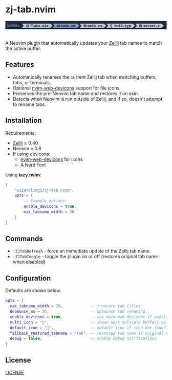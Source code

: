 
# zj-tab.nvim

<div align="center">
    <img src="preview.png" alt="zj-tab.nvim preview" width="800">
</div>
<br>

A Neovim plugin that automatically updates your [Zellij](https://zellij.dev) tab names 
to match the active buffer.

## Features

- Automatically renames the current Zellij tab when switching buffers, tabs, or terminals.
- Optional [nvim-web-devicons](https://github.com/nvim-tree/nvim-web-devicons) support for 
  file icons.
- Preserves the pre-Neovim tab name and restores it on exin.
- Detects when Neovim is run outside of Zellij, and if so, doesn't attempt to rename tabs.

## Installation

Requirements:

- [Zellij](https://zellij.dev) ≥ 0.40
- Neovim ≥ 0.8
- If using devicons:
    - [nvim-web-devicons](https://github.com/nvim-tree/nvim-web-devicons) for icons  
    - A Nerd Font 

Using **lazy.nvim**:

```lua
{ 
    "wizardling1/zj-tab.nvim", 
    opts = {
        -- Example options:
        enable_devicons = true,
        max_tabname_width = 30
    } 
}
```

## Commands

- `:ZJTabRefresh` - force an immediate update of the Zellij tab name
- `:ZJTabToggle` - toggle the plugin on or off (restores original tab name when disabled)

## Configuration

Defaults are shown below.

```lua
opts = {
  max_tabname_width = 20,            -- truncate tab titles
  debounce_ms = 20,                  -- debounce tab renaming
  enable_devicons = true,            -- use nvim-web-devicons if available
  multi_icon = "",                  -- shown when multiple buffers exist
  default_icon = "",                -- default icon if icon not found
  fallback_restored_tabname = "Tab", -- restored tab name if original name not found
  debug = false,                     -- enable debug notifications
}
```

## License

[LICENSE](./LICENSE)
